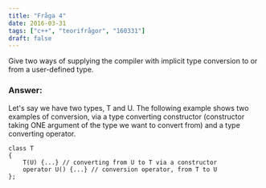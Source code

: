 ```yaml
---
title: "Fråga 4"
date: 2016-03-31
tags: ["c++", "teorifrågor", "160331"]
draft: false
---
```

Give two ways of supplying the compiler with implicit type conversion to or from a user-defined type.
<!--more-->
### Answer:
Let's say we have two types, T and U. The following example shows two examples of conversion, via a type converting constructor (constructor taking ONE argument of the type we want to convert from) and a type converting operator.

```
class T
{
    T(U) {...} // converting from U to T via a constructor
    operator U() {...} // conversion operator, from T to U
};
```
